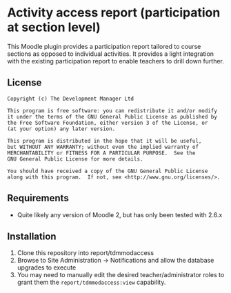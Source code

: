 Activity access report (participation at section level)
=======================================================

This Moodle plugin provides a participation report tailored to course sections as opposed to individual activities. It
provides a light integration with the existing participation report to enable teachers to drill down further.

License
-------

    Copyright (c) The Development Manager Ltd
    
    This program is free software: you can redistribute it and/or modify
    it under the terms of the GNU General Public License as published by
    the Free Software Foundation, either version 3 of the License, or
    (at your option) any later version.
    
    This program is distributed in the hope that it will be useful,
    but WITHOUT ANY WARRANTY; without even the implied warranty of
    MERCHANTABILITY or FITNESS FOR A PARTICULAR PURPOSE.  See the
    GNU General Public License for more details.
    
    You should have received a copy of the GNU General Public License
    along with this program.  If not, see <http://www.gnu.org/licenses/>.

Requirements
------------

* Quite likely any version of Moodle 2, but has only been tested with 2.6.x

Installation
------------

1. Clone this repository into report/tdmmodaccess
2. Browse to Site Administration -> Notifications and allow the database upgrades to execute
3. You may need to manually edit the desired teacher/administrator roles to grant them the
   ````report/tdmmodaccess:view```` capability.

